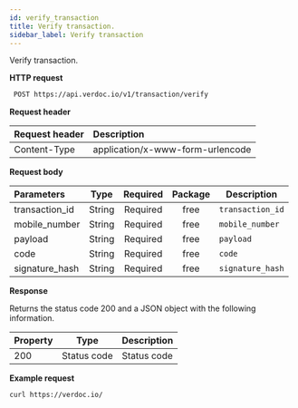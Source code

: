 ```yaml
---
id: verify_transaction
title: Verify transaction.
sidebar_label: Verify transaction
---
```


Verify transaction.

**HTTP request**

```bash
 POST https://api.verdoc.io/v1/transaction/verify
```

**Request header**

| Request header | Description                      |
| :------------- | :------------------------------- |
| Content-Type   | application/x-www-form-urlencode |

**Request body**

| Parameters     |  Type  | Required | Package | Description      |
| :------------- | :----: | :------: | :-----: | ---------------- |
| transaction_id | String | Required |  free   | `transaction_id` |
| mobile_number  | String | Required |  free   | `mobile_number`  |
| payload        | String | Required |  free   | `payload`        |
| code           | String | Required |  free   | `code`           |
| signature_hash | String | Required |  free   | `signature_hash` |

**Response**

Returns the status code 200 and a JSON object with the following information.

| Property |    Type     | Description |
| :------- | :---------: | ----------- |
| 200      | Status code | Status code |

**Example request**

```bash
curl https://verdoc.io/
```
